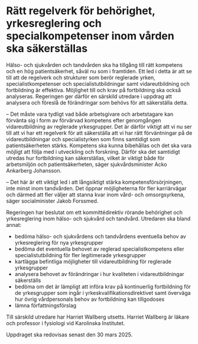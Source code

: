 # Rätt regelverk för behörighet, yrkesreglering och specialkompetenser inom vården ska säkerställas

Hälso- och sjukvården och tandvården ska ha tillgång till rätt kompetens och en hög patientsäkerhet, såväl nu som i framtiden. Ett led i detta är att se till att de regelverk och strukturer som berör reglerade yrken, specialistkompetenser och specialistutbildningar samt vidareutbildning och fortbildning är effektiva. Möjlighet till och krav på fortbildning ska också analyseras. Regeringen ger därför en särskild utredare i uppdrag att analysera och föreslå de förändringar som behövs för att säkerställa detta.

– Det måste vara tydligt vad både arbetsgivare och arbetstagare kan förvänta sig i form av förvärvad kompetens efter genomgången vidareutbildning av reglerade yrkesgrupper. Det är därför viktigt att vi nu ser till att vi har ett regelverk för att säkerställa att vi har rätt förväntningar på de vidareutbildningar och specialistyrken som finns samtidigt som patientsäkerheten stärks. Kompetens ska kunna bibehållas och det ska vara möjligt att följa med i utveckling och forskning. Därför ska det samtidigt utredas hur fortbildning kan säkerställas, vilket är viktigt både för arbetsmiljön och patientsäkerheten, säger sjukvårdsminister Acko Ankarberg Johansson.

– Det här är ett viktigt led i att långsiktigt stärka kompetensförsörjningen, inte minst inom tandvården. Det öppnar möjligheterna för fler karriärvägar och därmed att fler väljer att stanna kvar inom vård- och omsorgsyrkena, säger socialminister Jakob Forssmed.

Regeringen har beslutat om ett kommittédirektiv rörande behörighet och yrkesreglering inom hälso- och sjukvård och tandvård. Utredaren ska bland annat:

* bedöma hälso- och sjukvårdens och tandvårdens eventuella behov av yrkesreglering för nya yrkesgrupper
* bedöma det eventuella behovet av reglerad specialistkompetens eller specialistutbildning för fler legitimerade yrkesgrupper
* kartlägga befintliga möjligheter till vidareutbildning för reglerade yrkesgrupper
* analysera behovet av förändringar i hur kvaliteten i vidareutbildningar säkerställs
* bedöma om det är lämpligt att införa krav på kontinuerlig fortbildning för de yrkesgrupper som ingår i yrkeskvalifikationsdirektivet samt överväga hur övrig vårdpersonals behov av fortbildning kan tillgodoses
* lämna författningsförslag

Till särskild utredare har Harriet Wallberg utsetts. Harriet Wallberg är läkare och professor i fysiologi vid Karolinska Institutet.

Uppdraget ska redovisas senast den 30 mars 2025.
